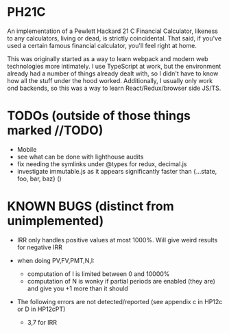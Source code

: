 # PH21C

An implementation of a Pewlett Hackard 21 C Financial Calculator, likeness to any calculators, living or dead, is strictly coincidental. That said, if you've used a certain famous financial calculator, you'll feel right at home.

This was originally started as a way to learn webpack and modern web technologies more intimately. I use TypeScript at work, but the environment already had a number of things already dealt with, so I didn't have to know how all the stuff under the hood worked. Additionally, I usually only work ond backends, so this was a way to learn React/Redux/browser side JS/TS.

# TODOs (outside of those things marked //TODO)

- Mobile
- see what can be done with lighthouse audits
- fix needing the symlinks under @types for redux, decimal.js
- investigate immutable.js as it appears significantly faster than {...state, foo, bar, baz} ()

# KNOWN BUGS (distinct from unimplemented)

- IRR only handles positive values at most 1000%. Will give weird results for negative IRR

- when doing PV,FV,PMT,N,I:

  - computation of I is limited between 0 and 10000%
  - computation of N is wonky if partial periods are enabled (they are) and give you +1 more than it should

- The following errors are not detected/reported (see appendix c in HP12c or D in HP12cPT)

  - 3,7 for IRR
